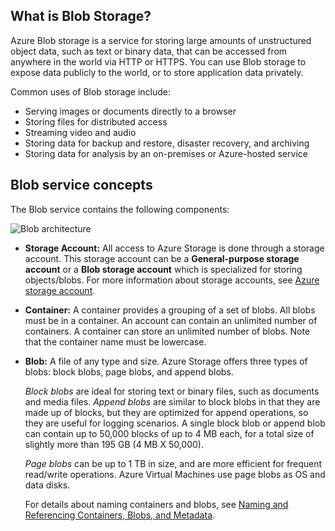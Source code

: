 ## What is Blob Storage?

Azure Blob storage is a service for storing large amounts of unstructured object data, such as text or binary data, that can be accessed from anywhere in the world via HTTP or HTTPS. You can use Blob storage to expose data publicly to the world, or to store application data privately.

Common uses of Blob storage include:

- Serving images or documents directly to a browser
- Storing files for distributed access
- Streaming video and audio
- Storing data for backup and restore, disaster recovery, and archiving
- Storing data for analysis by an on-premises or Azure-hosted service

## Blob service concepts

The Blob service contains the following components:

![Blob architecture](./media/storage-blob-concepts-include/blob1.png)

- **Storage Account:** All access to Azure Storage is done through a storage account. This storage account can be a **General-purpose storage account** or a **Blob storage account** which is specialized for storing objects/blobs. For more information about storage accounts, see [Azure storage account](../articles/storage/storage-create-storage-account.md).

- **Container:** A container provides a grouping of a set of blobs. All blobs must be in a container. An account can contain an unlimited number of containers. A container can store an unlimited number of blobs. Note that the container name must be lowercase.

- **Blob:** A file of any type and size. Azure Storage offers three types of blobs: block blobs, page blobs, and append blobs.

    *Block blobs* are ideal for storing text or binary files, such as documents and media files. *Append blobs* are similar to block blobs in that they are made up of blocks, but they are optimized for append operations, so they are useful for logging scenarios. A single block blob or append blob can contain up to 50,000 blocks of up to 4 MB each, for a total size of slightly more than 195 GB (4 MB X 50,000).

    *Page blobs* can be up to 1 TB in size, and are more efficient for frequent read/write operations. Azure Virtual Machines use page blobs as OS and data disks.

    For details about naming containers and blobs, see [Naming and Referencing Containers, Blobs, and Metadata](https://msdn.microsoft.com/zh-cn/library/azure/dd135715.aspx).